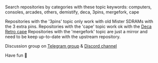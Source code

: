 Search repositories by categories with these topic keywords: computers, consoles, arcades, others, demistify, deca, 3pins, mergefork, cape

Repositories with the '3pins' topic only work with old Mister SDRAMs with the 3 extra pins.
Repositories with the 'cape' topic work ok with the [Deca Retro cape](https://github.com/somhi/DECA_retro_cape_2) 
Repositories with the 'mergefork' topic are just a mirror and need to be keep up-to-date with the upstream repository.

Discussion group on [Telegram group](https://t.me/Deca_Max10_FPGA) & [Discord channel](https://discord.gg/YDdmtwh) 

Have fun 🍿 

<!--

**Here are some ideas to get you started:**

🙋‍♀️ A short introduction - what is your organization all about?
🌈 Contribution guidelines - how can the community get involved?
👩‍💻 Useful resources - where can the community find your docs? Is there anything else the community should know?
🍿 Fun facts - what does your team eat for breakfast?
🧙 Remember, you can do mighty things with the power of [Markdown](https://docs.github.com/github/writing-on-github/getting-started-with-writing-and-formatting-on-github/basic-writing-and-formatting-syntax)
-->

